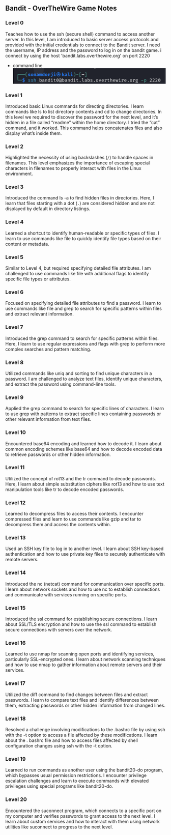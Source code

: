 ## Bandit - OverTheWire Game Notes

### Level 0
Teaches how to use the ssh (secure shell) command to access another server. In this level, I am introduced to basic server access protocols and provided with the initial credentials to connect to the Bandit server. I need the username, IP address and the password to log in on the bandit game. i connect by using the host 'bandit.labs.overthewire.org' on port 2220

- command line
![Alt text](../image/ssh.png)


### Level 1
Introduced basic Linux commands for directing directories. I learn commands like ls to list directory contents and cd to change directories. In this level we required to discover the password for the next level, and it’s hidden in a file called “readme” within the home directory. I tried the “cat” command, and it worked. This command helps concatenates files and also display what’s inside them.

### Level 2
Highlighted the necessity of using backslashes (`/`) to handle spaces in filenames. This level emphasizes the importance of escaping special characters in filenames to properly interact with files in the Linux environment.

### Level 3
Introduced the command ls -a to find hidden files in directories. Here, I learn that files starting with a dot (`.`) are considered hidden and are not displayed by default in directory listings.

### Level 4
Learned a shortcut to identify human-readable or specific types of files. I learn to use commands like file to quickly identify file types based on their content or metadata.

### Level 5
Similar to Level 4, but required specifying detailed file attributes. I am challenged to use commands like file with additional flags to identify specific file types or attributes.

### Level 6
Focused on specifying detailed file attributes to find a password. I learn to use commands like file and grep to search for specific patterns within files and extract relevant information.

### Level 7
Introduced the grep command to search for specific patterns within files. Here, I learn to use regular expressions and flags with grep to perform more complex searches and pattern matching.

### Level 8
Utilized commands like uniq and sorting to find unique characters in a password. I am challenged to analyze text files, identify unique characters, and extract the password using command-line tools.

### Level 9
Applied the grep command to search for specific lines of characters. I learn to use grep with patterns to extract specific lines containing passwords or other relevant information from text files.

### Level 10
Encountered base64 encoding and learned how to decode it. I learn about common encoding schemes like base64 and how to decode encoded data to retrieve passwords or other hidden information.

### Level 11
Utilized the concept of rot13 and the tr command to decode passwords. Here, I learn about simple substitution ciphers like rot13 and how to use text manipulation tools like tr to decode encoded passwords.

### Level 12
Learned to decompress files to access their contents. I encounter compressed files and learn to use commands like gzip and tar to decompress them and access the contents within.

### Level 13
Used an SSH key file to log in to another level. I learn about SSH key-based authentication and how to use private key files to securely authenticate with remote servers.

### Level 14
Introduced the nc (netcat) command for communication over specific ports. I learn about network sockets and how to use nc to establish connections and communicate with services running on specific ports.

### Level 15
Introduced the ssl command for establishing secure connections. I learn about SSL/TLS encryption and how to use the ssl command to establish secure connections with servers over the network.

### Level 16
Learned to use nmap for scanning open ports and identifying services, particularly SSL-encrypted ones. I learn about network scanning techniques and how to use nmap to gather information about remote servers and their services.

### Level 17
Utilized the diff command to find changes between files and extract passwords. I learn to compare text files and identify differences between them, extracting passwords or other hidden information from changed lines.

### Level 18
Resolved a challenge involving modifications to the .bashrc file by using ssh with the -t option to access a file affected by these modifications. I learn about the .
bashrc file and how to access files affected by shell configuration changes using ssh with the -t option.

### Level 19
Learned to run commands as another user using the bandit20-do program, which bypasses usual permission restrictions. I encounter privilege escalation challenges and learn to execute commands with elevated privileges using special programs like bandit20-do.

### Level 20
Encountered the suconnect program, which connects to a specific port on my computer and verifies passwords to grant access to the next level. I learn about custom services and how to interact with them using network utilities like suconnect to progress to the next level.